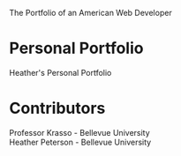 The Portfolio of an American Web Developer
# Personal Portfolio 
Heather's Personal Portfolio
# Contributors
Professor Krasso - Bellevue University <br>
Heather Peterson - Bellevue University

